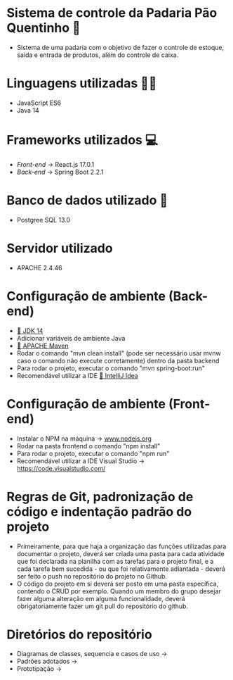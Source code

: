 # Sistema de controle da Padaria Pão Quentinho 🍞
* Sistema de uma padaria com o objetivo de fazer o controle de estoque, saída e entrada de produtos, além do controle de caixa.

# Linguagens utilizadas 👨‍💻
* JavaScript ES6
* Java 14

# Frameworks utilizados 💻
* *Front-end* -> React.js 17.0.1
* *Back-end* -> Spring Boot 2.2.1

# Banco de dados utilizado 💾
* Postgree SQL 13.0

# Servidor utilizado 
* APACHE 2.4.46

# Configuração de ambiente (Back-end)
* <a href="https://www.oracle.com/br/java/technologies/javase/jdk14-archive-downloads.html">🔗 JDK 14</a>
* Adicionar variáveis de ambiente Java
* <a href="https://maven.apache.org/download.cgi">🔗 APACHE Maven</a>
* Rodar o comando "mvn clean install" (pode ser necessário usar mvnw caso o comando não execute corretamente) dentro da pasta backend 
* Para rodar o projeto, executar o comando "mvn spring-boot:run"
* Recomendável utilizar a IDE <a href="https://www.jetbrains.com/pt-br/idea/download/">🔗 IntelliJ Idea</a>

# Configuração de ambiente (Front-end)
* Instalar o NPM na máquina -> www.nodejs.org
* Rodar na pasta frontend o comando "npm install" 
* Para rodar o projeto, executar o comando "npm run"
* Recomendável utilizar a IDE Visual Studio -> https://code.visualstudio.com/

# Regras de Git, padronização de código e indentação padrão do projeto
* Primeiramente, para que haja a organização das funções utilizadas para documentar o projeto, deverá ser criada uma pasta para cada atividade que foi declarada na planilha com as tarefas para o projeto final, e a cada tarefa bem sucedida - ou que foi relativamente adiantada - deverá ser feito o push no repositório do projeto no Github. 
* O código do projeto em si deverá ser posto em uma pasta específica, contendo o CRUD por exemplo. Quando um membro do grupo desejar fazer alguma alteração em alguma funcionalidade, deverá obrigatoriamente fazer um git pull do repositório do github.

# Diretórios do repositório
* Diagramas de classes, sequencia e casos de uso -> 
* Padrões adotados ->
* Prototipação ->
